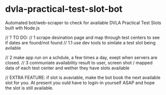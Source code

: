 # dvla-practical-test-slot-bot
Automated bot/web-scraper to check for available DVLA Practical Test Slots built wth Node.js


// ? TO DO:
// 1 scrape desination page and map through test centers to see if dates are found/not found
// 1.1 use dev tools to simlate a test slot being avilable

// 2 make app run on a schdule, a few times a day, exept when servers are closed.
// 3 communiate availability result to user, screen shot / mapped data of each test center and wether they have slots available

// EXTRA FEATURE: if slot is avaviable, make the bot book the next available slot for you. At present you ould have to login-in yourself ASAP and hope the slot is still available. 
